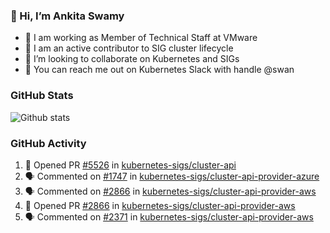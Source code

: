 ### 👋 Hi, I’m Ankita Swamy 

- 💼 I am working as Member of Technical Staff at VMware
- 👀 I am an active contributor to SIG cluster lifecycle 
- 💞️ I’m looking to collaborate on Kubernetes and SIGs
- 💬 You can reach me out on Kubernetes Slack with handle @swan

### GitHub Stats
![Github stats](https://github-readme-stats.vercel.app/api?username=Ankitasw&count_private=true&show_icons=true&theme=tokyonight)

### GitHub Activity 
<!--START_SECTION:activity-->
1. 💪 Opened PR [#5526](https://github.com/kubernetes-sigs/cluster-api/pull/5526) in [kubernetes-sigs/cluster-api](https://github.com/kubernetes-sigs/cluster-api)
2. 🗣 Commented on [#1747](https://github.com/kubernetes-sigs/cluster-api-provider-azure/issues/1747) in [kubernetes-sigs/cluster-api-provider-azure](https://github.com/kubernetes-sigs/cluster-api-provider-azure)
3. 🗣 Commented on [#2866](https://github.com/kubernetes-sigs/cluster-api-provider-aws/issues/2866) in [kubernetes-sigs/cluster-api-provider-aws](https://github.com/kubernetes-sigs/cluster-api-provider-aws)
4. 💪 Opened PR [#2866](https://github.com/kubernetes-sigs/cluster-api-provider-aws/pull/2866) in [kubernetes-sigs/cluster-api-provider-aws](https://github.com/kubernetes-sigs/cluster-api-provider-aws)
5. 🗣 Commented on [#2371](https://github.com/kubernetes-sigs/cluster-api-provider-aws/issues/2371) in [kubernetes-sigs/cluster-api-provider-aws](https://github.com/kubernetes-sigs/cluster-api-provider-aws)
<!--END_SECTION:activity-->
